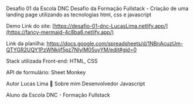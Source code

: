 Desafio 01 da Escola DNC
Desafio da Formação Fullstack - Criação de uma landing page utilizando as tecnologias html, css e javascript

Demo
Link do site: [https://desafio-01-dnc-LucasLima.netlify.app/](https://fancy-mermaid-4c8ba6.netlify.app/)

Link da planilha: https://docs.google.com/spreadsheets/d/1NBnAcuzUm-QTYGR2UQY1PzWNkijf5pz7NIylM05uyYM/edit#gid=0

Stack utilizada
Front-end: HTML, CSS

API de formulário: Sheet Monkey

Autor
Lucas Lima
🚀 Sobre mim
Desenvolvedor Javascript

Aluno da Escola DNC - Formação Fullstack
